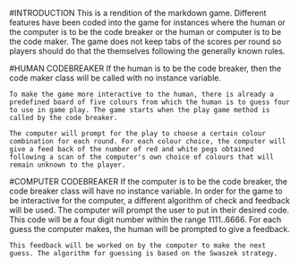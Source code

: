 #INTRODUCTION
    This is a rendition of the markdown game. Different features have been coded into the game for instances where the human or the computer is to be the code breaker or the human or computer is to be the code maker.
    The game does not keep tabs of the scores per round so players should do that the themselves following the generally known rules.

#HUMAN CODEBREAKER
    If the human is to be the code breaker, then the code maker class will be called with no instance variable. 

    To make the game more interactive to the human, there is already a predefined board of five colours from which the human is to guess four to use in game play. The game starts when the play game method is called by the code breaker.

    The computer will prompt for the play to choose a certain colour combination for each round. For each colour choice, the computer will give a feed back of the number of red and white pegs obtained following a scan of the computer's own choice of colours that will remain unknown to the player.

#COMPUTER CODEBREAKER
    If the computer is to be the code breaker, the code breaker class will have no instance variable. In order for the game to be interactive for the computer, a different algorithm of check and feedback will be used.
    The computer will prompt the user to put in their desired code. This code will be a four digit number within the range 1111..6666. For each guess the computer makes, the human will be prompted to give a feedback.

    This feedback will be worked on by the computer to make the next guess. The algorithm for guessing is based on the Swaszek strategy.